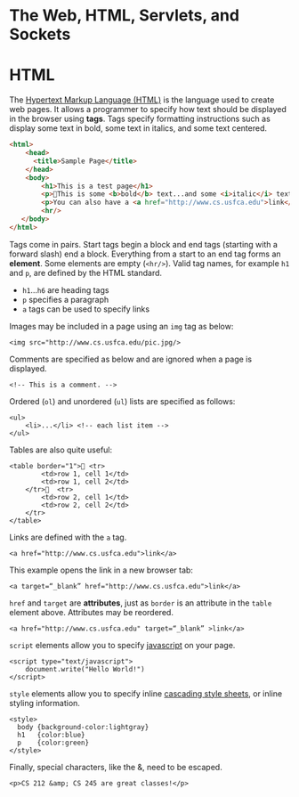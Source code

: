 The Web, HTML, Servlets, and Sockets
====================================

# HTML
The [Hypertext Markup Language (HTML)](http://www.w3schools.com/html/html_intro.asp) is the language used to create web pages. It allows a programmer to specify how text should be displayed in the browser using **tags**. Tags specify formatting instructions such as display some text in bold, some text in italics, and some text centered.

```html
<html>
	<head>	
      <title>Sample Page</title>
    </head>
    <body>
    	<h1>This is a test page</h1>
    	<p>This is some <b>bold</b> text...and some <i>italic</i> text.</p>
    	<p>You can also have a <a href="http://www.cs.usfca.edu">link</a>.</p>
    	<hr/>
   </body>
</html>
```

Tags come in pairs. Start tags begin a block and end tags (starting with a forward slash) end a block. Everything from a start to an end tag forms an **element**. Some elements are empty (`<hr/>`). Valid tag names, for example `h1` and `p`, are defined by the HTML standard.

- `h1`...`h6` are heading tags
- `p` specifies a paragraph
- `a` tags can be used to specify links

Images may be included in a page using an `img` tag as below:

```
<img src="http://www.cs.usfca.edu/pic.jpg/> 
```

Comments are specified as below and are ignored when a page is displayed.

```
<!-- This is a comment. -->
```

Ordered (`ol`) and unordered (`ul`) lists are specified as follows:

```
<ul> 
    <li>...</li> <!-- each list item -->
</ul>
```

Tables are also quite useful:

```
<table border="1">	<tr>
		<td>row 1, cell 1</td>
		<td>row 1, cell 2</td>
	</tr>	<tr>
		<td>row 2, cell 1</td>
		<td>row 2, cell 2</td>
	</tr>
</table> 
```

Links are defined with the `a` tag.

```	
<a href="http://www.cs.usfca.edu">link</a>
```

This example opens the link in a new browser tab:

```
<a target=“_blank” href="http://www.cs.usfca.edu">link</a>
```

`href` and `target` are **attributes**, just as `border` is an attribute in the `table` element above. Attributes may be reordered.

```
<a href="http://www.cs.usfca.edu" target=“_blank” >link</a>
```

`script` elements allow you to specify [javascript](http://www.w3schools.com/js/) on your page. 

```
<script type="text/javascript">
	document.write("Hello World!")
</script> 
```

`style` elements allow you to specify inline [cascading style sheets](http://www.w3schools.com/html/html_css.asp), or inline styling information.

```		
<style>
  body {background-color:lightgray}
  h1   {color:blue}
  p    {color:green}
</style>
```

Finally, special characters, like the &, need to be escaped.

```
<p>CS 212 &amp; CS 245 are great classes!</p>
```



